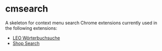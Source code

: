 # cmsearch

A skeleton for context menu search Chrome extensions currently used in the following extensions:

- [LEO Wörterbuchsuche](https://chrome.google.com/webstore/detail/leo-wörterbuchsuche/ojniiiidjmoaiehegaedmfdclmgmmpdp)
- [Shop Search](https://chrome.google.com/webstore/detail/shop-search/jljdlbgffenmapbhhlokaljobfppoald)
